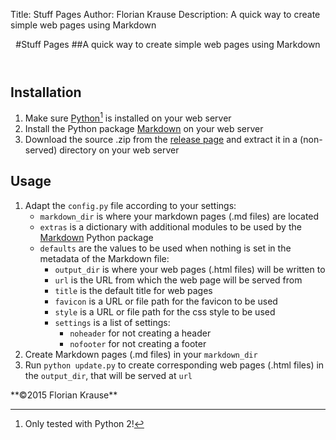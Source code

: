 Title: Stuff Pages
Author: Florian Krause
Description: A quick way to create simple web pages using Markdown

<header markdown=1>
#Stuff Pages
##A quick way to create simple web pages using Markdown
</header>

Installation
------------

1. Make sure [Python][][^python2] is installed on your web server
2. Install the Python package [Markdown][markdown-python] on your web server
3. Download the source .zip from the [release page][] and extract it in a (non-served) directory on your web server


Usage
-----

1. Adapt the `config.py` file according to your settings:
    * `markdown_dir` is where your markdown pages (.md files) are located
    * `extras` is a dictionary with additional modules to be used by the [Markdown][markdown-python] Python package
    * `defaults` are the values to be used when nothing is set in the metadata of the Markdown file:
        * `output_dir` is where your web pages (.html files) will be written to
        * `url` is the URL from which the web page will be served from
        * `title` is the default title for web pages
        * `favicon` is a URL or file path for the favicon to be used
        * `style` is a URL or file path for the css style to be used
        * `settings` is a list of settings:
            * `noheader` for not creating a header
            * `nofooter` for not creating a footer
2. Create Markdown pages (.md files) in your `markdown_dir`
3. Run `python update.py` to create corresponding web pages (.html files) in the `output_dir`, that will be served at `url`

[^python2]: Only tested with Python 2!

[StuffPages]: https://github.com/fladd/StuffPages/
[Markdown]: http://daringfireball.net/projects/markdown/
[Python]: http://www.python.org
[markdown-python]: https://pythonhosted.org/Markdown/
[release page]: https://github.com/fladd/StuffPages/releases/latest

<footer markdown=1>
**&copy;2015 Florian Krause**
</footer>

